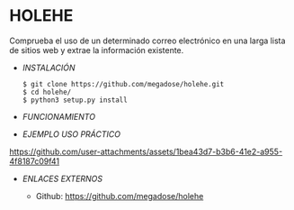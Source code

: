 # **HOLEHE**

Comprueba el uso de un determinado correo electrónico en una larga lista de sitios web y extrae la información existente.

- *INSTALACIÓN*

      $ git clone https://github.com/megadose/holehe.git
      $ cd holehe/
      $ python3 setup.py install

- *FUNCIONAMIENTO*




- *EJEMPLO USO PRÁCTICO*


https://github.com/user-attachments/assets/1bea43d7-b3b6-41e2-a955-4f8187c09f41



- *ENLACES EXTERNOS*

  - Github: https://github.com/megadose/holehe
